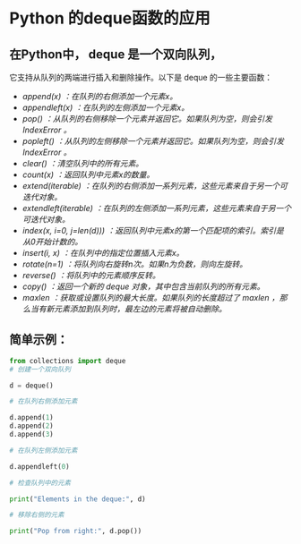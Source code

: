# Python 的deque函数的应用

## 在Python中， deque 是一个双向队列，

它支持从队列的两端进行插入和删除操作。以下是 deque 的一些主要函数：

-  *append(x) ：在队列的右侧添加一个元素x。*
-  *appendleft(x) ：在队列的左侧添加一个元素x。*
-  *pop() ：从队列的右侧移除一个元素并返回它。如果队列为空，则会引发 IndexError 。*
-  *popleft() ：从队列的左侧移除一个元素并返回它。如果队列为空，则会引发 IndexError 。*
-  *clear() ：清空队列中的所有元素。*
-  *count(x) ：返回队列中元素x的数量。*
-  *extend(iterable) ：在队列的右侧添加一系列元素，这些元素来自于另一个可迭代对象。*
-  *extendleft(iterable) ：在队列的左侧添加一系列元素，这些元素来自于另一个可迭代对象。*
-  *index(x, i=0, j=len(d))) ：返回队列中元素x的第一个匹配项的索引。索引是从0开始计数的。*
-  *insert(i, x) ：在队列中的指定位置插入元素x。*
-  *rotate(n=1) ：将队列向右旋转n次。如果n为负数，则向左旋转。*
-  *reverse() ：将队列中的元素顺序反转。*
-  *copy() ：返回一个新的 deque 对象，其中包含当前队列的所有元素。*
-  *maxlen ：获取或设置队列的最大长度。如果队列的长度超过了 maxlen ，那么当有新元素添加到队列时，最左边的元素将被自动删除。*

## 简单示例：

```python
from collections import deque
# 创建一个双向队列

d = deque()

# 在队列右侧添加元素

d.append(1)
d.append(2)
d.append(3)

# 在队列左侧添加元素

d.appendleft(0)

# 检查队列中的元素

print("Elements in the deque:", d)

# 移除右侧的元素

print("Pop from right:", d.pop())
```



 